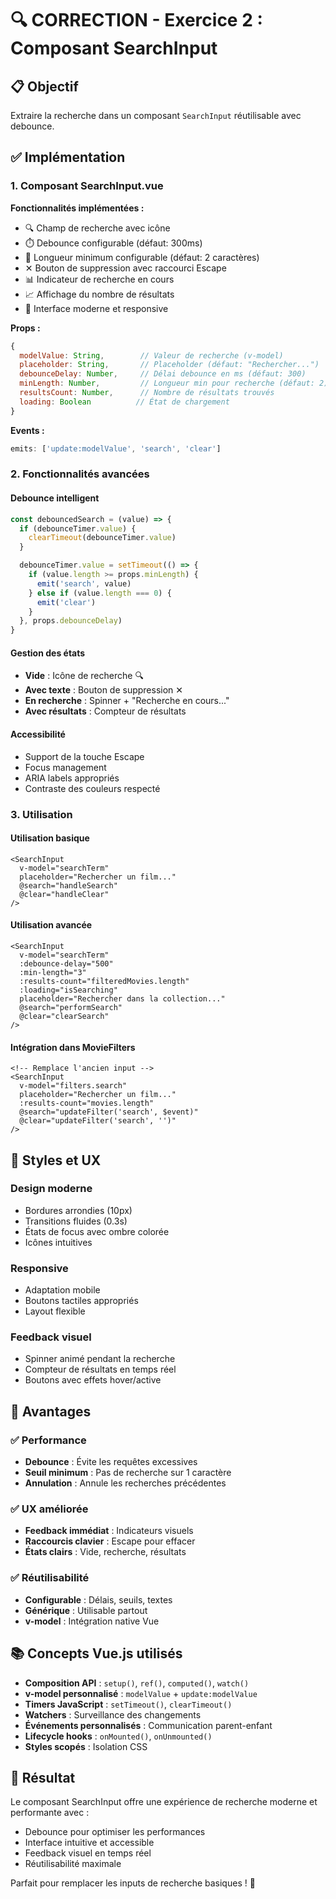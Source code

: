 # 🔍 CORRECTION - Exercice 2 : Composant SearchInput

## 📋 Objectif
Extraire la recherche dans un composant `SearchInput` réutilisable avec debounce.

## ✅ Implémentation

### 1. Composant SearchInput.vue

**Fonctionnalités implémentées :**
- 🔍 Champ de recherche avec icône
- ⏱️ Debounce configurable (défaut: 300ms)
- 🎯 Longueur minimum configurable (défaut: 2 caractères)
- ✕ Bouton de suppression avec raccourci Escape
- 📊 Indicateur de recherche en cours
- 📈 Affichage du nombre de résultats
- 🎨 Interface moderne et responsive

**Props :**
```javascript
{
  modelValue: String,        // Valeur de recherche (v-model)
  placeholder: String,       // Placeholder (défaut: "Rechercher...")
  debounceDelay: Number,     // Délai debounce en ms (défaut: 300)
  minLength: Number,         // Longueur min pour recherche (défaut: 2)
  resultsCount: Number,      // Nombre de résultats trouvés
  loading: Boolean          // État de chargement
}
```

**Events :**
```javascript
emits: ['update:modelValue', 'search', 'clear']
```

### 2. Fonctionnalités avancées

#### **Debounce intelligent**
```javascript
const debouncedSearch = (value) => {
  if (debounceTimer.value) {
    clearTimeout(debounceTimer.value)
  }

  debounceTimer.value = setTimeout(() => {
    if (value.length >= props.minLength) {
      emit('search', value)
    } else if (value.length === 0) {
      emit('clear')
    }
  }, props.debounceDelay)
}
```

#### **Gestion des états**
- **Vide** : Icône de recherche 🔍
- **Avec texte** : Bouton de suppression ✕
- **En recherche** : Spinner + "Recherche en cours..."
- **Avec résultats** : Compteur de résultats

#### **Accessibilité**
- Support de la touche Escape
- Focus management
- ARIA labels appropriés
- Contraste des couleurs respecté

### 3. Utilisation

#### **Utilisation basique**
```vue
<SearchInput 
  v-model="searchTerm"
  placeholder="Rechercher un film..."
  @search="handleSearch"
  @clear="handleClear"
/>
```

#### **Utilisation avancée**
```vue
<SearchInput 
  v-model="searchTerm"
  :debounce-delay="500"
  :min-length="3"
  :results-count="filteredMovies.length"
  :loading="isSearching"
  placeholder="Rechercher dans la collection..."
  @search="performSearch"
  @clear="clearSearch"
/>
```

#### **Intégration dans MovieFilters**
```vue
<!-- Remplace l'ancien input -->
<SearchInput 
  v-model="filters.search"
  placeholder="Rechercher un film..."
  :results-count="movies.length"
  @search="updateFilter('search', $event)"
  @clear="updateFilter('search', '')"
/>
```

## 🎨 Styles et UX

### **Design moderne**
- Bordures arrondies (10px)
- Transitions fluides (0.3s)
- États de focus avec ombre colorée
- Icônes intuitives

### **Responsive**
- Adaptation mobile
- Boutons tactiles appropriés
- Layout flexible

### **Feedback visuel**
- Spinner animé pendant la recherche
- Compteur de résultats en temps réel
- Boutons avec effets hover/active

## 🚀 Avantages

### ✅ Performance
- **Debounce** : Évite les requêtes excessives
- **Seuil minimum** : Pas de recherche sur 1 caractère
- **Annulation** : Annule les recherches précédentes

### ✅ UX améliorée
- **Feedback immédiat** : Indicateurs visuels
- **Raccourcis clavier** : Escape pour effacer
- **États clairs** : Vide, recherche, résultats

### ✅ Réutilisabilité
- **Configurable** : Délais, seuils, textes
- **Générique** : Utilisable partout
- **v-model** : Intégration native Vue

## 📚 Concepts Vue.js utilisés

- **Composition API** : `setup()`, `ref()`, `computed()`, `watch()`
- **v-model personnalisé** : `modelValue` + `update:modelValue`
- **Timers JavaScript** : `setTimeout()`, `clearTimeout()`
- **Watchers** : Surveillance des changements
- **Événements personnalisés** : Communication parent-enfant
- **Lifecycle hooks** : `onMounted()`, `onUnmounted()`
- **Styles scopés** : Isolation CSS

## 🎯 Résultat

Le composant SearchInput offre une expérience de recherche moderne et performante avec :
- Debounce pour optimiser les performances
- Interface intuitive et accessible
- Feedback visuel en temps réel
- Réutilisabilité maximale

Parfait pour remplacer les inputs de recherche basiques ! 🎉
